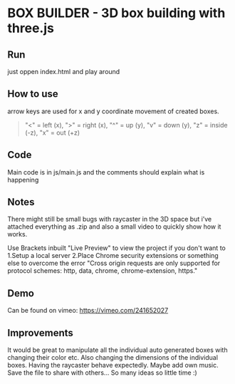 # BOX BUILDER - 3D box building with three.js

## Run
just oppen index.html and play around

## How to use
arrow keys are used for x and y coordinate movement of created boxes.

> "<" = left (x),
  ">" = right (x),
"^" = up (y),
"v" = down (y),
"z" = inside (-z),
"x" = out (+z)

## Code
Main code is in js/main.js and the comments should explain what is happening

## Notes
There might still be small bugs with raycaster in the 3D space but i’ve attached everything as .zip and also a small video to quickly show how it works.

Use Brackets inbuilt "Live Preview" to view the project if you don't want to 1.Setup a local server 2.Place Chrome security extensions or something else to overcome the error "Cross origin requests are only supported for protocol schemes: http, data, chrome, chrome-extension, https."

## Demo
Can be found on vimeo: https://vimeo.com/241652027

## Improvements
It would be great to manipulate all the individual auto generated boxes with changing their color etc. Also changing the dimensions of the individual boxes. Having the raycaster behave expectedly. Maybe add own music. Save the file to share with others... So many ideas so little time :)
